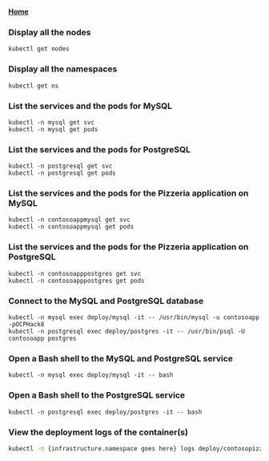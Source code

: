**[Home](../README.md)**

### Display  all the nodes

```
kubectl get nodes
```

### Display all the namespaces 

```
kubectl get ns
```

### List the services and the pods for MySQL

```
kubectl -n mysql get svc
kubectl -n mysql get pods
```

### List the services and the pods for PostgreSQL

```
kubectl -n postgresql get svc
kubectl -n postgresql get pods
```


### List the services and the pods for the Pizzeria application on MySQL

```
kubectl -n contosoappmysql get svc
kubectl -n contosoappmysql get pods
```

### List the services and the pods for the Pizzeria application on PostgreSQL

```
kubectl -n contosoapppostgres get svc
kubectl -n contosoapppostgres get pods
```

### Connect to the MySQL and PostgreSQL database

```
kubectl -n mysql exec deploy/mysql -it -- /usr/bin/mysql -u contosoapp -pOCPHack8
kubectl -n postgresql exec deploy/postgres -it -- /usr/bin/psql -U contosoapp postgres
```


### Open a Bash shell to the MySQL and PostgreSQL service
```
kubectl -n mysql exec deploy/mysql -it -- bash
```

### Open a Bash shell to the PostgreSQL service
```
kubectl -n postgresql exec deploy/postgres -it -- bash
```

### View the deployment logs of the container(s)
```bash
kubectl -n {infrastructure.namespace goes here} logs deploy/contosopizza --tail=5000 #Or omit '--tail 5000' if you want to see the environment variables that were used at deployment time 
```